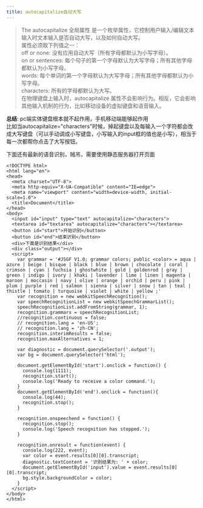 ```yaml
---
title: autocapitalize自动大写
---
```


> The autocapitalize 全局属性 是一个枚举属性，它控制用户输入/编辑文本输入时文本输入是否自动大写，以及如何自动大写。   
属性必须取下列值之一：    
off or none: 没有应用自动大写（所有字母都默认为小写字母）。   
on or sentences: 每个句子的第一个字母默认为大写字母；所有其他字母都默认为小写字母。   
words: 每个单词的第一个字母默认为大写字母；所有其他字母都默认为小写字母。   
characters: 所有的字母都默认为大写。    
在物理键盘上输入时，autocapitalize 属性不会影响行为。相反，它会影响其他输入机制的行为，比如移动设备的虚拟键盘和语音输入。

**总结**: pc端实体键盘根本就不起作用，手机移动端能够起作用    
比如当autocapitalize="characters"时候，掉起键盘以及每输入一个字符都会改成大写键盘（可以手动调成小写键盘，小写输入的input框的值也是小写），相当于每一次都帮你点击了大写按钮。

下面还有最新的语音识别，贼吊，需要使用静态服务器打开页面
```
<!DOCTYPE html>
<html lang="en">
<head>
  <meta charset="UTF-8">
  <meta http-equiv="X-UA-Compatible" content="IE=edge">
  <meta name="viewport" content="width=device-width, initial-scale=1.0">
  <title>Document</title>
</head>
<body>
  <input id="input" type="text" autocapitalize="characters">
  <textarea id="textarea" autocapitalize="characters"></textarea>
  <button id="start">开始识别</button>
  <button id="end">结束识别</button>
  <div>下面是识别结果</div>
  <div class="output"></div>
  <script>
    var grammar = '#JSGF V1.0; grammar colors; public <color> = aqua | azure | beige | bisque | black | blue | brown | chocolate | coral | crimson | cyan | fuchsia | ghostwhite | gold | goldenrod | gray | green | indigo | ivory | khaki | lavender | lime | linen | magenta | maroon | moccasin | navy | olive | orange | orchid | peru | pink | plum | purple | red | salmon | sienna | silver | snow | tan | teal | thistle | tomato | turquoise | violet | white | yellow ;'
    var recognition = new webkitSpeechRecognition();
    var speechRecognitionList = new webkitSpeechGrammarList();
    speechRecognitionList.addFromString(grammar, 1);
    recognition.grammars = speechRecognitionList;
    //recognition.continuous = false;
    // recognition.lang = 'en-US';
    // recognition.lang = 'zh-CN';
    recognition.interimResults = false;
    recognition.maxAlternatives = 1;

    var diagnostic = document.querySelector('.output');
    var bg = document.querySelector('html');

    document.getElementById('start').onclick = function() {
      console.log(1111);
      recognition.start();
      console.log('Ready to receive a color command.');
    }
    document.getElementById('end').onclick = function(){
      console.log(44);
      recognition.stop();
    }

    recognition.onspeechend = function() {
      recognition.stop();
      console.log('Speech recognition has stopped.');
    }

    recognition.onresult = function(event) {
      console.log(222, event);
      var color = event.results[0][0].transcript;
      diagnostic.textContent = '识别结果为: ' + color;
      document.getElementById('input').value = event.results[0][0].transcript;
      bg.style.backgroundColor = color;
    }
  </script>
</body>
</html>
```
